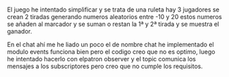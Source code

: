 # 
El  juego  he intentado simplificar y se trata de una ruleta  hay 3 jugadores  se crean 2 tiradas generando numeros aleatorios entre -10 y 20
estos numeros se añaden al marcador y se suman o restan la 1ª y 2ª tirada y se muestra el ganador.

En el chat ahí me he liado un poco el de nombre chat he implementado el modulo events
funciona bien pero el codigo creo que no es optimo, luego he intentado hacerlo con elpatron observer y el topic comunica los mensajes a los   subscriptores
pero creo que no cumple los requisitos.
